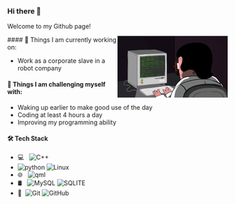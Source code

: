 ### Hi there 👋
Welcome to my Github page! 
  <!-- knock code pictures 敲代码的图片 -->
  <img align="right" alt="img" src="https://github.com/once233/once233/blob/main/img/coding.gif" width="50%" height="auto"/>
#### 🌱 Things I am currently working on: 

- Work as a corporate slave in a robot company


#### :muscle: Things I am challenging myself with:
- Waking up earlier to make good use of the day
- Coding at least 4 hours a day
- Improving my programming ability

#### 🛠 Tech Stack

- 💻 &#160; ![C++](https://img.shields.io/badge/-C++-333333?style=flat&logo=C++&logoColor=007396)
- ![python](https://img.shields.io/badge/-python-00a0ff?style=flat&logo=C++&logoColor=007396)
![Linux](https://img.shields.io/badge/-Linux-333333?style=flat&logo=Linux&logoColor=FCC624)
- 🌐 &#160; ![qml](https://img.shields.io/badge/-QML-00ff00?style=flat&logo=QML)
- 🛢 &#160; ![MySQL](https://img.shields.io/badge/-MySQL-333333?style=flat&logo=mysql)
![SQLITE](https://img.shields.io/badge/-SQLite-333333?style=flat&logo=sqlite)
- 🔧 &#160;![Git](https://img.shields.io/badge/-Git-333333?style=flat&logo=git)
![GitHub](https://img.shields.io/badge/-GitHub-333333?style=flat&logo=github)

